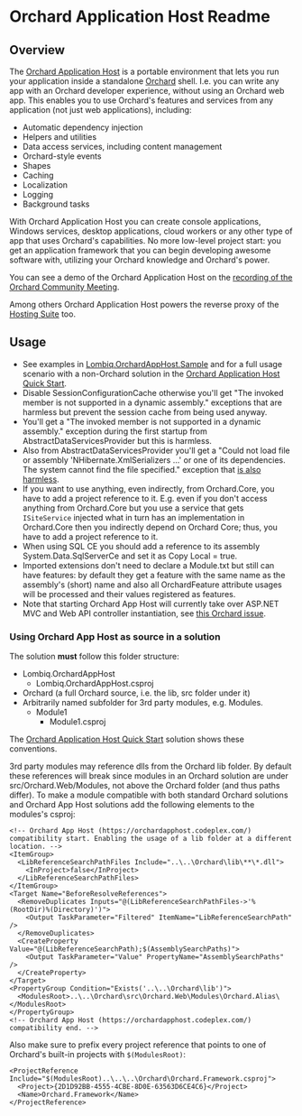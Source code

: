 # Orchard Application Host Readme



## Overview

The [Orchard Application Host](http://orchardapphost.codeplex.com/) is a portable environment that lets you run your application inside a standalone [Orchard](http://orchardproject.net) shell. I.e. you can write any app with an Orchard developer experience, without using an Orchard web app. This enables you to use Orchard's features and services from any application (not just web applications), including:

- Automatic dependency injection
- Helpers and utilities
- Data access services, including content management
- Orchard-style events
- Shapes
- Caching
- Localization
- Logging
- Background tasks

With Orchard Application Host you can create console applications, Windows services, desktop applications, cloud workers or any other type of app that uses Orchard's capabilities. No more low-level project start: you get an application framework that you can begin developing awesome software with, utilizing your Orchard knowledge and Orchard's power.

You can see a demo of the Orchard Application Host on the [recording of the Orchard Community Meeting](https://www.youtube.com/watch?v=_9lf7uZ-Ztk&feature=youtu.be&t=22m55s).

Among others Orchard Application Host powers the reverse proxy of the [Hosting Suite](https://dotnest.com/knowledge-base/topics/lombiq-hosting-suite) too.


## Usage

- See examples in [Lombiq.OrchardAppHost.Sample](https://orchardapphostsample.codeplex.com/) and for a full usage scenario with a non-Orchard solution in the [Orchard Application Host Quick Start](https://bitbucket.org/Lombiq/orchard-application-host-quick-start).
- Disable SessionConfigurationCache otherwise you'll get "The invoked member is not supported in a dynamic assembly." exceptions that are harmless but prevent the session cache from being used anyway.
- You'll get a "The invoked member is not supported in a dynamic assembly." exception during the first startup from AbstractDataServicesProvider but this is harmless.
-  Also from AbstractDataServicesProvider you'll get a "Could not load file or assembly 'NHibernate.XmlSerializers ...' or one of its dependencies. The system cannot find the file specified." exception that [is also harmless](http://www.mail-archive.com/nhusers@googlegroups.com/msg06041.html).
- If you want to use anything, even indirectly, from Orchard.Core, you have to add a project reference to it. E.g. even if you don't access anything from Orchard.Core but you use a service that gets `ISiteService` injected what in turn has an implementation in Orchard.Core then you indirectly depend on Orchard Core; thus, you have to add a project reference to it.
- When using SQL CE you should add a reference to its assembly System.Data.SqlServerCe and set it as Copy Local = true.
- Imported extensions don't need to declare a Module.txt but still can have features: by default they get a feature with the same name as the assembly's (short) name and also all OrchardFeature attribute usages will be processed and their values registered as features.
- Note that starting Orchard App Host will currently take over ASP.NET MVC and Web API controller instantiation, see [this Orchard issue](https://orchard.codeplex.com/workitem/20919).

### Using Orchard App Host as source in a solution

The solution **must** follow this folder structure:

- Lombiq.OrchardAppHost
	- Lombiq.OrchardAppHost.csproj
- Orchard (a full Orchard source, i.e. the lib, src folder under it)
- Arbitrarily named subfolder for 3rd party modules, e.g. Modules.
	- Module1
		- Module1.csproj

The [Orchard Application Host Quick Start](https://bitbucket.org/Lombiq/orchard-application-host-quick-start) solution shows these conventions.

3rd party modules may reference dlls from the Orchard lib folder. By default these references will break since modules in an Orchard solution are under src/Orchard.Web/Modules, not above the Orchard folder (and thus paths differ). To make a module compatible with both standard Orchard solutions and Orchard App Host solutions add the following elements to the modules's csproj:
	
	<!-- Orchard App Host (https://orchardapphost.codeplex.com/) compatibility start. Enabling the usage of a lib folder at a different location. -->
	<ItemGroup>
	  <LibReferenceSearchPathFiles Include="..\..\Orchard\lib\**\*.dll">
	    <InProject>false</InProject>
	  </LibReferenceSearchPathFiles>
	</ItemGroup>
	<Target Name="BeforeResolveReferences">
	  <RemoveDuplicates Inputs="@(LibReferenceSearchPathFiles->'%(RootDir)%(Directory)')">
	    <Output TaskParameter="Filtered" ItemName="LibReferenceSearchPath" />
	  </RemoveDuplicates>
	  <CreateProperty Value="@(LibReferenceSearchPath);$(AssemblySearchPaths)">
	    <Output TaskParameter="Value" PropertyName="AssemblySearchPaths" />
	  </CreateProperty>
	</Target>
	<PropertyGroup Condition="Exists('..\..\Orchard\lib')">
	  <ModulesRoot>..\..\Orchard\src\Orchard.Web\Modules\Orchard.Alias\</ModulesRoot>
	</PropertyGroup>
	<!-- Orchard App Host (https://orchardapphost.codeplex.com/) compatibility end. -->

Also make sure to prefix every project reference that points to one of Orchard's built-in projects with `$(ModulesRoot)`:

	<ProjectReference Include="$(ModulesRoot)..\..\..\Orchard\Orchard.Framework.csproj">
	  <Project>{2D1D92BB-4555-4CBE-8D0E-63563D6CE4C6}</Project>
	  <Name>Orchard.Framework</Name>
	</ProjectReference>